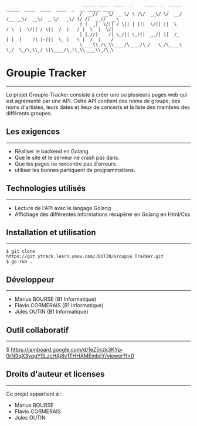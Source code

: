                                  _____ ____  ____  _     ____  _  _____   _____  ____  ____  ____  _  __ _____ ____ 
                                /  __//  __\/  _ \/ \ /\/  __\/ \/  __/  /__ __\/  __\/  _ \/   _\/ |/ //  __//  __\
                                | |  _|  \/|| / \|| | |||  \/|| ||  \      / \  |  \/|| / \||  /  |   / |  \  |  \/|
                                | |_//|    /| \_/|| \_/||  __/| ||  /_     | |  |    /| |-|||  \_ |   \ |  /_ |    /
                                \____\\_/\_\\____/\____/\_/   \_/\____\    \_/  \_/\_\\_/ \|\____/\_|\_\\____\\_/\_\

# Groupie Tracker
***
Le projet Groupie-Tracker consiste à créer une ou plusieurs pages web qui est agrémenté par une API. 
Cette API contient des noms de groupe, des noms d'artistes, leurs dates et lieux de concerts et la liste des membres des différents groupes. 

<!-- Les exigences -->
## Les exigences
***
- Réaliser le backend en Golang.
- Que le site et le serveur ne crash pas dans.
- Que les pages ne rencontre pas d'erreurs.
- utiliser les bonnes partiquent de programmations.

## Technologies utilisés
***
- Lecture de l'API avec le langage Golang
- Affichage des différentes informations récupérer en Golang en Html/Css

## Installation et utilisation
***
```
$ git clone https://git.ytrack.learn.ynov.com/JOUTIN/Groupie_Tracker.git
$ go run .
```

## Développeur
***
- Marius BOURSE (B1 Informatique)
- Flavio CORMERAIS (B1 Informatique)
- Jules OUTIN (B1 Informatique)

## Outil collaboratif
***
$ https://jamboard.google.com/d/1eZ5kzk3KYp-0rN9qX3yqgY9LzcHAj8v1THHAMEmbjiY/viewer?f=0

## Droits d'auteur et licenses
***
Ce projet appartient à :

- Marius BOURSE
- Flavio CORMERAIS
- Jules OUTIN